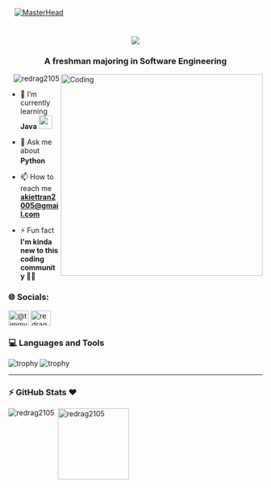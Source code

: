 <!-- [BANNER] !-->
&nbsp;&nbsp;&nbsp;[![MasterHead](https://i.imgur.com/vvelX5G.png)](https://akiettran2005.wixsite.com/redrag21) 

<h1 align="center">
	<img src="https://readme-typing-svg.demolab.com?font=Righteous&size=43&color=1EFEFF&center=true&vCenter=true&width=500&height=70&duration=4000&lines=Hi+There!+👋🏻;+I'm+ReDrag 🐲;" />
</h1>

<h3 align="center">A freshman majoring in Software Engineering </h3>

<!-- [GIF] !-->
<img align="right" alt="Coding" width="400" src="https://camo.githubusercontent.com/0eda36005abd9bf7e72584afc2f6ef1e808a357cb65a07fc2fe5036ba5268df7/68747470733a2f2f692e70696e696d672e636f6d2f6f726967696e616c732f65382f66342f35332f65386634353334363961336563393765636433353464663436356437333931332e676966" />

<!-- [VIEW COUNTER] !-->
<p align="right"> <img src="https://komarev.com/ghpvc/?username=redrag2105&label=Profile%20views&color=0e75b6&style=flat" alt="redrag2105" /> </p>

<!-- [INTRO] !-->
- 🌱 I’m currently learning **Java <img src="https://cdn3.emoji.gg/emojis/java.png" width="27px" height="27px">** 

- 💬 Ask me about **Python <img src="https://cdn3.emoji.gg/emojis/9985-python.png" width="17px" height="17px">**

- 📫 How to reach me **akiettran2005@gmail.com**

- ⚡ Fun fact **I'm kinda new to this coding community 👶🏻**

<!-- [SOCIAL MEDIA] !-->
### 🌐 Socials:
<p align="left">
	<a href="https://twitter.com/@timmytran_21" target="blank"><img align="center" src="https://raw.githubusercontent.com/rahuldkjain/github-profile-readme-generator/master/src/images/icons/Social/twitter.svg" alt="@timmytran_21" height="30" width="40" /></a>
	<a href="https://instagram.com/redrag_21" target="blank"><img align="center" src="https://raw.githubusercontent.com/rahuldkjain/github-profile-readme-generator/master/src/images/icons/Social/instagram.svg" alt="redrag_21" height="30" width="40" /></a>
</p>

<!-- [KNOWLEDGE] !-->
### 💻 Languages and Tools
![trophy](https://skillicons.dev/icons?i=java,py,c,html,arduino,react&perline=18)
![trophy](https://skillicons.dev/icons?i=idea,vscode,stackoverflow,git,github,neovim&perline=18)
<hr>

<!-- [GITHUB STATS] !-->
### :zap: GitHub Stats ❤️ 
<!--Top Langs !-->
<p><img align="left" src="https://github-readme-stats.vercel.app/api/top-langs?username=redrag2105&show_icons=true&locale=en&layout=compact&langs_count=9&border_radius=16.5&theme=vision-friendly-dark" alt="redrag2105" /></p>

<!-- Github Stats !-->
<p>&nbsp;<img height=141 align="center" src="https://github-readme-stats.vercel.app/api?username=redrag2105&show_icons=true&custom_title=ReDrag's%20STATS&locale=en&hide=stars,prs&include_all_commits=true&border_radius=16.5&theme=vision-friendly-dark" alt="redrag2105" /></p>

<!-- Streak Stats 
<p><img src="https://streak-stats.demolab.com?user=redrag2105&theme=vision-friendly-dark&starting_year=2024&border_radius=16.5" alt="GitHub Streak" /></p> !-->
